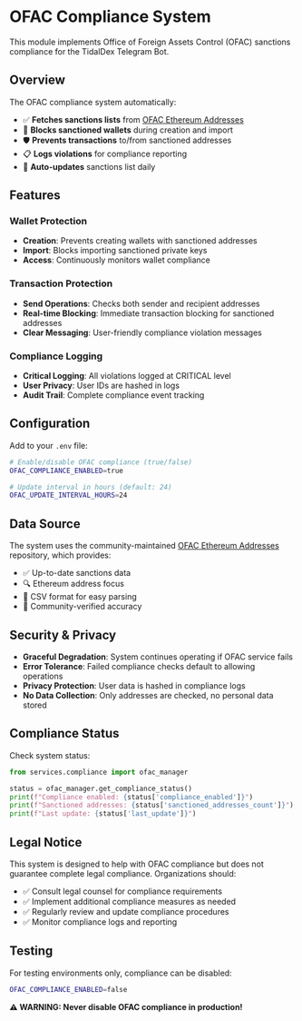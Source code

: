 # OFAC Compliance System

This module implements Office of Foreign Assets Control (OFAC) sanctions compliance for the TidalDex Telegram Bot.

## Overview

The OFAC compliance system automatically:
- ✅ **Fetches sanctions lists** from [OFAC Ethereum Addresses](https://github.com/ultrasoundmoney/ofac-ethereum-addresses)
- 🚫 **Blocks sanctioned wallets** during creation and import
- 🛡️ **Prevents transactions** to/from sanctioned addresses
- 📋 **Logs violations** for compliance reporting
- 🔄 **Auto-updates** sanctions list daily

## Features

### Wallet Protection
- **Creation**: Prevents creating wallets with sanctioned addresses
- **Import**: Blocks importing sanctioned private keys
- **Access**: Continuously monitors wallet compliance

### Transaction Protection  
- **Send Operations**: Checks both sender and recipient addresses
- **Real-time Blocking**: Immediate transaction blocking for sanctioned addresses
- **Clear Messaging**: User-friendly compliance violation messages

### Compliance Logging
- **Critical Logging**: All violations logged at CRITICAL level
- **User Privacy**: User IDs are hashed in logs
- **Audit Trail**: Complete compliance event tracking

## Configuration

Add to your `.env` file:

```bash
# Enable/disable OFAC compliance (true/false)
OFAC_COMPLIANCE_ENABLED=true

# Update interval in hours (default: 24)
OFAC_UPDATE_INTERVAL_HOURS=24
```

## Data Source

The system uses the community-maintained [OFAC Ethereum Addresses](https://github.com/ultrasoundmoney/ofac-ethereum-addresses) repository, which provides:
- ✅ Up-to-date sanctions data
- 🔍 Ethereum address focus
- 📄 CSV format for easy parsing
- 🤝 Community-verified accuracy

## Security & Privacy

- **Graceful Degradation**: System continues operating if OFAC service fails
- **Error Tolerance**: Failed compliance checks default to allowing operations
- **Privacy Protection**: User data is hashed in compliance logs
- **No Data Collection**: Only addresses are checked, no personal data stored

## Compliance Status

Check system status:
```python
from services.compliance import ofac_manager

status = ofac_manager.get_compliance_status()
print(f"Compliance enabled: {status['compliance_enabled']}")
print(f"Sanctioned addresses: {status['sanctioned_addresses_count']}")
print(f"Last update: {status['last_update']}")
```

## Legal Notice

This system is designed to help with OFAC compliance but does not guarantee complete legal compliance. Organizations should:
- ✅ Consult legal counsel for compliance requirements
- ✅ Implement additional compliance measures as needed
- ✅ Regularly review and update compliance procedures
- ✅ Monitor compliance logs and reporting

## Testing

For testing environments only, compliance can be disabled:
```bash
OFAC_COMPLIANCE_ENABLED=false
```

**⚠️ WARNING: Never disable OFAC compliance in production!**